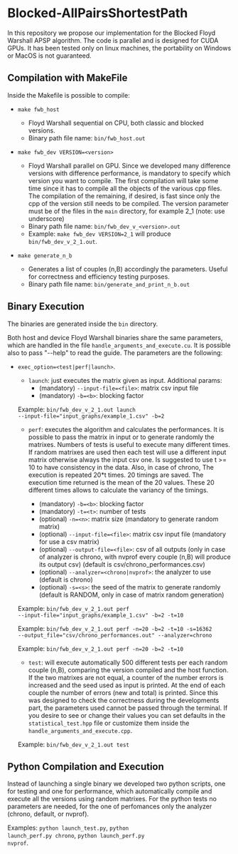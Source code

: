 # Blocked-AllPairsShortestPath

In this repository we propose our implementation for the Blocked Floyd Warshall APSP algorithm. The code is parallel and is designed for CUDA GPUs.
It has been tested only on linux machines, the portability on Windows or MacOS is not guaranteed.

## Compilation with MakeFile

Inside the Makefile is possible to compile:

* <code>make fwb_host</code>
    - Floyd Warshall sequential on CPU, both classic and blocked versions.
    - Binary path file name: <code>bin/fwb_host.out</code>

* <code>make fwb_dev VERSION=\<version\></code>
    - Floyd Warshall parallel on GPU. Since we developed many difference versions with difference performance, is mandatory to specify which version you want to compile. The first compilation will take some time since it has to compile all the objects of the various cpp files. The compilation of the remaining, if desired, is fast since only the cpp of the version still needs to be compiled. The version parameter must be of the files in the <code>main</code> directory, for example 2_1 (note: use underscore)
    - Binary path file name: <code>bin/fwb_dev_v_\<version\>.out</code>
    - Example: <code>make fwb_dev VERSION=2_1</code> will produce <code>bin/fwb_dev_v_2_1.out</code>.

* <code>make generate_n_b</code>
    - Generates a list of couples (n,B) accordingly the parameters. Useful for correctness and efficiency testing purposes. 
    - Binary path file name: <code>bin/generate_and_print_n_b.out</code>

## Binary Execution

The binaries are generated inside the <code>bin</code> directory.

Both host and device Floyd Warshall binaries share the same parameters, which are handled in the file <code>handle_arguments_and_execute.cu</code>.
It is possible also to pass "--help" to read the guide.
The parameters are the following:

* <code>exec_option=\<test\|perf\|launch></code>.

    - <code>launch</code>: just executes the matrix given as input. Additional params:
        - (mandatory) <code>--input-file=\<file\></code>: matrix csv input file
        - (mandatory) <code>-b=\<b\></code>: blocking factor
        
    Example: <code>bin/fwb_dev_v_2_1.out launch --input-file="input_graphs/example_1.csv" -b=2</code>

    - <code>perf</code>: executes the algorithm and calculates the performances. It is possible to pass the matrix in input or to generate randomly the matrixes. Numbers of tests is useful to execute many different times. If random matrixes are used then each test will use a different input matrix otherwise always the input csv one. Is suggested to use t >= 10 to have consistency in the data. Also, in case of chrono, The execution is repeated 20*t times. 20 timings are saved. The execution time returned is the mean of the 20 values. These 20 different times allows to calculate the variancy of the timings.

        - (mandatory) <code>-b=\<b\></code>: blocking factor
        - (mandatory) <code>-t=\<t\></code>: number of tests
        - (optional)  <code>-n=\<n\></code>: matrix size (mandatory to generate random matrix)
        - (optional)  <code>--input-file=\<file\></code>: matrix csv input file (mandatory for use a csv matrix) 
        - (optional)  <code>--output-file=\<file\></code>: csv of all outputs (only in case of analyzer is chrono, with nvprof every couple (n,B) will produce its output csv) (default is csv/chrono_performances.csv)
        - (optional)  <code>--analyzer=\<chrono\|nvprof\></code>: the analyzer to use (default is chrono)
        - (optional)  <code>-s=\<s\></code>: the seed of the matrix to generate randomly (default is RANDOM, only in case of matrix random generation)
        
    Example: <code>bin/fwb_dev_v_2_1.out perf --input-file="input_graphs/example_1.csv" -b=2 -t=10</code>
        
    Example: <code>bin/fwb_dev_v_2_1.out perf -n=20 -b=2 -t=10 -s=16362 --output_file="csv/chrono_performances.out" --analyzer=chrono</code>
        
    Example: <code>bin/fwb_dev_v_2_1.out perf -n=20 -b=2 -t=10</code>

    - <code>test</code>: will execute automatically 500 different tests per each random couple (n,B), comparing the version compiled and the host function. If the two matrixes are not equal, a counter of the number errors is increased and the seed used as input is printed. At the end of each couple the number of errors (new and total) is printed. Since this was designed to check the correctness during the developments part, the parameters used cannot be passed through the terminal. If you desire to see or change their values you can set defaults in the <code>statistical_test.hpp</code> file or customize them inside the <code>handle_arguments_and_execute.cpp</code>.
        
    Example: <code>bin/fwb_dev_v_2_1.out test</code>

## Python Compilation and Execution

Instead of launching a single binary we developed two python scripts, one for testing and one for performance, which automatically compile and execute all the versions using random matrixes. For the python tests no parameters are needed, for the one of perfomances only the analyzer (chrono, default, or nvprof).

Examples:
<code>python launch_test.py</code>,
<code>python launch_perf.py chrono</code>,
<code>python launch_perf.py nvprof</code>.
